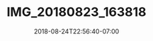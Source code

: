 ---
title: IMG_20180823_163818
date: 2018-08-24T22:56:40-07:00
draft: false
location: Grand Teton NP, Wyoming
img_url: https://d17enza3bfujl8.cloudfront.net/IMG_20180823_163818.jpg
original_fn: ""
tags:
- Grand Teton Nat'l Park, Wyoming
- landscapes

---